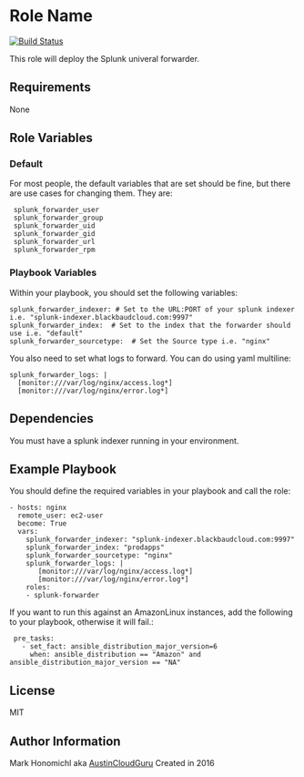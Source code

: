 Role Name
=========
[![Build Status](https://travis-ci.org/AustinCloudGuru/ansible-role-splunk-forwarder.svg?branch=master)](https://travis-ci.org/AustinCloudGuru/ansible-role-splunk-forwarder)

This role will deploy the Splunk univeral forwarder.

Requirements
------------

None

Role Variables
--------------

### Default

For most people, the default variables that are set should be fine, but there are use cases for changing them.  They are:


     splunk_forwarder_user
     splunk_forwarder_group
     splunk_forwarder_uid
     splunk_forwarder_gid
     splunk_forwarder_url
     splunk_forwarder_rpm

### Playbook Variables

Within your playbook, you should set the following variables:

    splunk_forwarder_indexer: # Set to the URL:PORT of your splunk indexer i.e. "splunk-indexer.blackbaudcloud.com:9997"
    splunk_forwarder_index:  # Set to the index that the forwarder should use i.e. "default"
    splunk_forwarder_sourcetype:  # Set the Source type i.e. "nginx"

You also need to set what logs to forward.  You can do using yaml multiline:

    splunk_forwarder_logs: |
      [monitor:///var/log/nginx/access.log*]
      [monitor:///var/log/nginx/error.log*]

Dependencies
------------

You must have a splunk indexer running in your environment.

Example Playbook
----------------

You should define the required variables in your playbook and call the role:

    - hosts: nginx
      remote_user: ec2-user
      become: True
      vars:
        splunk_forwarder_indexer: "splunk-indexer.blackbaudcloud.com:9997"
        splunk_forwarder_index: "prodapps"
        splunk_forwarder_sourcetype: "nginx"
        splunk_forwarder_logs: |
           [monitor:///var/log/nginx/access.log*]
           [monitor:///var/log/nginx/error.log*]
        roles:
        - splunk-forwarder

If you want to run this against an AmazonLinux instances, add the following to your playbook, otherwise it will fail.:

     pre_tasks:
       - set_fact: ansible_distribution_major_version=6
         when: ansible_distribution == "Amazon" and ansible_distribution_major_version == "NA"


License
-------

MIT


Author Information
------------------

Mark Honomichl aka [AustinCloudGuru](https://austincloud.guru)
Created in 2016 
